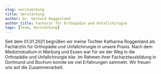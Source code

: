```yaml
---
slug: verstaerkung
title: Verstärkung
author: Dr. Gerhard Roggenland
author_title: Facharzt für Orthopädie und Unfallchirugie
tags: [Team, Verstärkung]
---
```


Seit dem 01.01.2021 begrüßen wir meine Tochter Katharina Roggenland als Fachärztin für Orthopädie und Unfallchirurgie in unsere Praxis. Nach dem Medizinstudium in Marburg und Essen war für sie der Weg in die Orthopädie und Unfallchirurgie klar. Im Rahmen ihrer Facharztausbildung in Dortmund und Bochum konnte sie viel Erfahrungen sammeln. Wir freuen uns auf die Zusammenarbeit.
